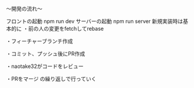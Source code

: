 ～開発の流れ～

フロントの起動
npm run dev
サーバーの起動
npm run server
新規実装時は基本的に
・前の人の変更をfetchしてrebase

・フィーチャーブランチ作成

・コミット、プッシュ後にPR作成

・naotake32がコードをレビュー

・PRをマージ
の繰り返しで行っていく
